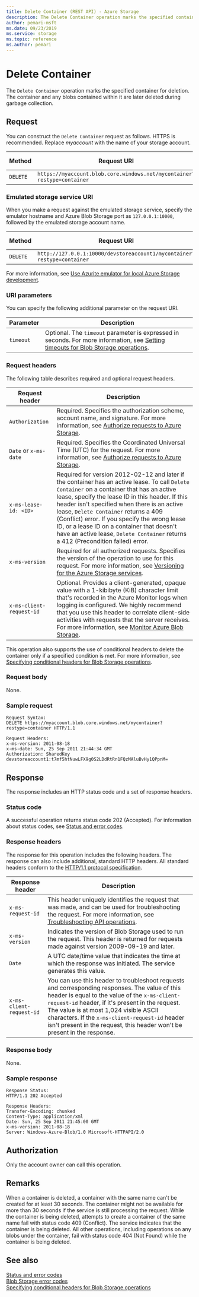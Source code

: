 ```yaml
---
title: Delete Container (REST API) - Azure Storage
description: The Delete Container operation marks the specified container for deletion. The container and any blobs contained within it are later deleted during garbage collection. 
author: pemari-msft
ms.date: 09/23/2019
ms.service: storage
ms.topic: reference
ms.author: pemari
---
```


# Delete Container

The `Delete Container` operation marks the specified container for deletion. The container and any blobs contained within it are later deleted during garbage collection.  
  
## Request  

You can construct the `Delete Container` request as follows. HTTPS is recommended. Replace *myaccount* with the name of your storage account. 
  
|Method|Request URI|HTTP version|  
|------------|-----------------|------------------|  
|`DELETE`|`https://myaccount.blob.core.windows.net/mycontainer?restype=container`|HTTP/1.1|  
  
### Emulated storage service URI  

When you make a request against the emulated storage service, specify the emulator hostname and Azure Blob Storage port as `127.0.0.1:10000`, followed by the emulated storage account name.  
  
|Method|Request URI|HTTP version|  
|------------|-----------------|------------------|  
|`DELETE`|`http://127.0.0.1:10000/devstoreaccount1/mycontainer?restype=container`|HTTP/1.1|  
  
For more information, see [Use Azurite emulator for local Azure Storage development](/azure/storage/common/storage-use-azurite).  
  
### URI parameters  

You can specify the following additional parameter on the request URI.  
  
|Parameter|Description|  
|---------------|-----------------|  
|`timeout`|Optional. The `timeout` parameter is expressed in seconds. For more information, see [Setting timeouts for Blob Storage operations](Setting-Timeouts-for-Blob-Service-Operations.md).|  
  
### Request headers  

The following table describes required and optional request headers.  
  
|Request header|Description|  
|--------------------|-----------------|  
|`Authorization`|Required. Specifies the authorization scheme, account name, and signature. For more information, see [Authorize requests to Azure Storage](authorize-requests-to-azure-storage.md).|  
|`Date` or `x-ms-date`|Required. Specifies the Coordinated Universal Time (UTC) for the request. For more information, see [Authorize requests to Azure Storage](authorize-requests-to-azure-storage.md).|  
|`x-ms-lease-id: <ID>`|Required for version 2012-02-12 and later if the container has an active lease. To call `Delete Container` on a container that has an active lease, specify the lease ID in this header. If this header isn't specified when there is an active lease, `Delete Container` returns a 409 (Conflict) error. If you specify the wrong lease ID, or a lease ID on a container that doesn't have an active lease, `Delete Container` returns a 412 (Precondition failed) error.|  
|`x-ms-version`|Required for all authorized requests. Specifies the version of the operation to use for this request. For more information, see [Versioning for the Azure Storage services](Versioning-for-the-Azure-Storage-Services.md).|  
|`x-ms-client-request-id`|Optional. Provides a client-generated, opaque value with a 1-kibibyte (KiB) character limit that's recorded in the Azure Monitor logs when logging is configured. We highly recommend that you use this header to correlate client-side activities with requests that the server receives. For more information, see [Monitor Azure Blob Storage](/azure/storage/blobs/monitor-blob-storage).|  
  
This operation also supports the use of conditional headers to delete the container only if a specified condition is met. For more information, see [Specifying conditional headers for Blob Storage operations](Specifying-Conditional-Headers-for-Blob-Service-Operations.md).  
  
### Request body  

None.  
  
### Sample request  
  
```  
Request Syntax:  
DELETE https://myaccount.blob.core.windows.net/mycontainer?restype=container HTTP/1.1  
  
Request Headers:  
x-ms-version: 2011-08-18  
x-ms-date: Sun, 25 Sep 2011 21:44:34 GMT  
Authorization: SharedKey devstoreaccount1:t7mf5htNuwLFX9g0S2LDdRtRn1FQzMAluBvHy1QPpnM=  
```  
  
## Response  

The response includes an HTTP status code and a set of response headers.  
  
### Status code  

A successful operation returns status code 202 (Accepted). For information about status codes, see [Status and error codes](Status-and-Error-Codes2.md).  
  
### Response headers  

The response for this operation includes the following headers. The response can also include additional, standard HTTP headers. All standard headers conform to the [HTTP/1.1 protocol specification](https://go.microsoft.com/fwlink/?LinkId=73147).  
  
|Response header|Description|  
|---------------------|-----------------|  
|`x-ms-request-id`|This header uniquely identifies the request that was made, and can be used for troubleshooting the request. For more information, see [Troubleshooting API operations](Troubleshooting-API-Operations.md).|  
|`x-ms-version`|Indicates the version of Blob Storage used to run the request. This header is returned for requests made against version 2009-09-19 and later.|  
|`Date`|A UTC date/time value that indicates the time at which the response was initiated. The service generates this value.|  
|`x-ms-client-request-id`|You can use this header to troubleshoot requests and corresponding responses. The value of this header is equal to the value of the `x-ms-client-request-id` header, if it's present in the request. The value is at most 1,024 visible ASCII characters. If the `x-ms-client-request-id` header isn't present in the request, this header won't be present in the response.|  
  
### Response body  

None.  
  
### Sample response  
  
```  
Response Status:  
HTTP/1.1 202 Accepted  
  
Response Headers:  
Transfer-Encoding: chunked  
Content-Type: application/xml  
Date: Sun, 25 Sep 2011 21:45:00 GMT  
x-ms-version: 2011-08-18  
Server: Windows-Azure-Blob/1.0 Microsoft-HTTPAPI/2.0  
```  
  
## Authorization  

Only the account owner can call this operation.  
  
## Remarks  

When a container is deleted, a container with the same name can't be created for at least 30 seconds. The container might not be available for more than 30 seconds if the service is still processing the request. While the container is being deleted, attempts to create a container of the same name fail with status code 409 (Conflict). The service indicates that the container is being deleted. All other operations, including operations on any blobs under the container, fail with status code 404 (Not Found) while the container is being deleted.  
  
## See also  

[Status and error codes](Status-and-Error-Codes2.md)   
[Blob Storage error codes](Blob-Service-Error-Codes.md)   
[Specifying conditional headers for Blob Storage operations](Specifying-Conditional-Headers-for-Blob-Service-Operations.md)
